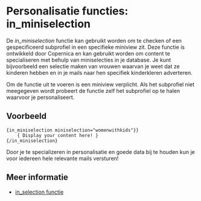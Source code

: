 # Personalisatie functies: in_miniselection

De *in_miniselection* functie kan gebruikt worden om te checken of een 
gespecificeerd subprofiel in een specifieke miniview zit. Deze functie is 
ontwikkeld door Copernica en kan gebruikt worden om content te specialiseren 
met behulp van miniselecties in je database. Je kunt bijvoorbeeld een 
selectie maken van vrouwen waarvan je weet dat ze kinderen hebben en in 
je mails naar hen specifiek kinderkleren adverteren.

Om de functie uit te voeren is een miniview verplicht. Als het subprofiel 
niet meegegeven wordt probeert de functie zelf het subprofiel op te halen 
waarvoor je personaliseert.

## Voorbeeld

    {in_miniselection miniselection="womenwithkids"}}
        { Display your content here! }
    {/in_miniselection}
    
Door je te specializeren in 
personalisatie en goede data bij te houden kun je voor iedereen hele 
relevante mails versturen!

## Meer informatie

* [in_selection functie](./personalization-functions-in_selection)
